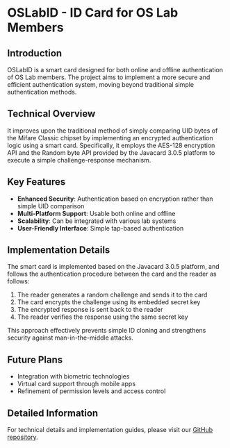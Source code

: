 # OSLabID - ID Card for OS Lab Members

## Introduction

OSLabID is a smart card designed for both online and offline authentication of OS Lab members. The project aims to implement a more secure and efficient authentication system, moving beyond traditional simple authentication methods.

## Technical Overview

It improves upon the traditional method of simply comparing UID bytes of the Mifare Classic chipset by implementing an encrypted authentication logic using a smart card. Specifically, it employs the AES-128 encryption API and the Random byte API provided by the Javacard 3.0.5 platform to execute a simple challenge-response mechanism.

## Key Features

- **Enhanced Security**: Authentication based on encryption rather than simple UID comparison
- **Multi-Platform Support**: Usable both online and offline
- **Scalability**: Can be integrated with various lab systems
- **User-Friendly Interface**: Simple tap-based authentication

## Implementation Details

The smart card is implemented based on the Javacard 3.0.5 platform, and follows the authentication procedure between the card and the reader as follows:

1. The reader generates a random challenge and sends it to the card
2. The card encrypts the challenge using its embedded secret key
3. The encrypted response is sent back to the reader
4. The reader verifies the response using the same secret key

This approach effectively prevents simple ID cloning and strengthens security against man-in-the-middle attacks.

## Future Plans

- Integration with biometric technologies
- Virtual card support through mobile apps
- Refinement of permission levels and access control

## Detailed Information

For technical details and implementation guides, please visit our [GitHub repository](https://github.com/OS-LAB-DaejinUniv/Smart-Lab/blob/main/smartcard/README.md).
